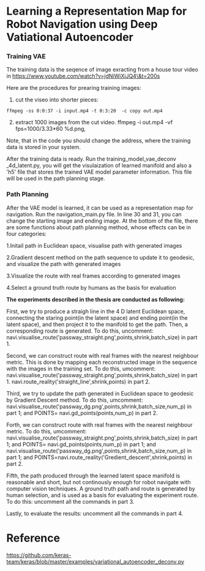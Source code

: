 # Learning a Representation Map for Robot Navigation using Deep Vatiational Autoencoder

### Training VAE


The training data is the seqence of image exracting from a house tour video in https://www.youtube.com/watch?v=jdNiWiXiJQ4\&t=200s

Here are the procedures for prearing training images:

1. cut the viseo into shorter pieces:
```
ffmpeg -ss 0:0:37 -i input.mp4 -t 0:3:20  -c copy out.mp4 
```

2. extract 1000 images from the cut video.
  ffmpeg -i out.mp4 -vf fps=1000/3.33*60 %d.png,

Note, that in the code you should change the address, where the training data is stored in your system. 

After the training data is ready. Run the training_model_vae_deconv _4d_latent.py,  you will get the visulaization of learned manifold and also a 'h5' file that stores the trained VAE model parameter information. This file will be used in the path planning stage.


### Path Planning

After the VAE model is learned, it can be used as a representation map for navigation.
Run the navigation_main.py file. In line 30 and 31, you can change the starting image and ending image. At the bottom of the file, there are some functions about path planning method, whose effects can be in four categories:

1.Initail path in Euclidean space, visualise path with generated images

2.Gradient descent method on the path sequence to update it to geodesic, and visualize the path with generated images 

3.Visualize the route with real frames according to generated images

4.Select a ground truth route by humans as the basis for evaluation

**The experiments described in the thesis are conducted as following:**

First, we try to produce a straigh line in the 4 D latent Euclidean space, connecting the staring point(in the latent space) and ending point(in the latent space), and then project it to the manifold to get the path. Then, a corresponding route is generated. To do this, uncomment: navi.visualise_route('passway_straight.png',points,shrink,batch_size) in part 1.

Second, we can construct route with real frames with the nearest neighbour metric. This is done by mapping each reconstructed image in the sequence with the images in the training set. To do this, umcomment:  navi.visualise_route('passway_straight.png',points,shrink,batch_size) in part 1.
navi.route_reality('straight_line',shrink,points) in part 2.

Third, we try to update the path generated in Euclidean space to geodesic by Gradient Descent method. To do this, umcomment: 
navi.visualise_route('passway_dg.png',points,shrink,batch_size,num_p) in part 1;
and POINTS= navi.gd_points(points,num_p) in part 2.


Forth, we can construct route with real frames with the nearest neighbour metric. To do this, umcomment: 
navi.visualise_route('passway_straight.png',points,shrink,batch_size) in part 1;
and POINTS= navi.gd_points(points,num_p) in part 1;
and navi.visualise_route('passway_dg.png',points,shrink,batch_size,num_p) in part 1;
and POINTS=navi.route_reality('Gredient_descent',shrink,points) in part 2.


Fifth, the path produced through the learned latent space manifold is reasonable and short, but not continously enough for robot navigate with computer vision techniques. A ground truth path and route is generated by human selection, and is used as a basis for evaluating the experiment route.
To do this: uncomment all the commands in part 3. 

Lastly, to evaluate the results: uncomment all the commands in part 4.




# Reference
https://github.com/keras-team/keras/blob/master/examples/variational_autoencoder_deconv.py




